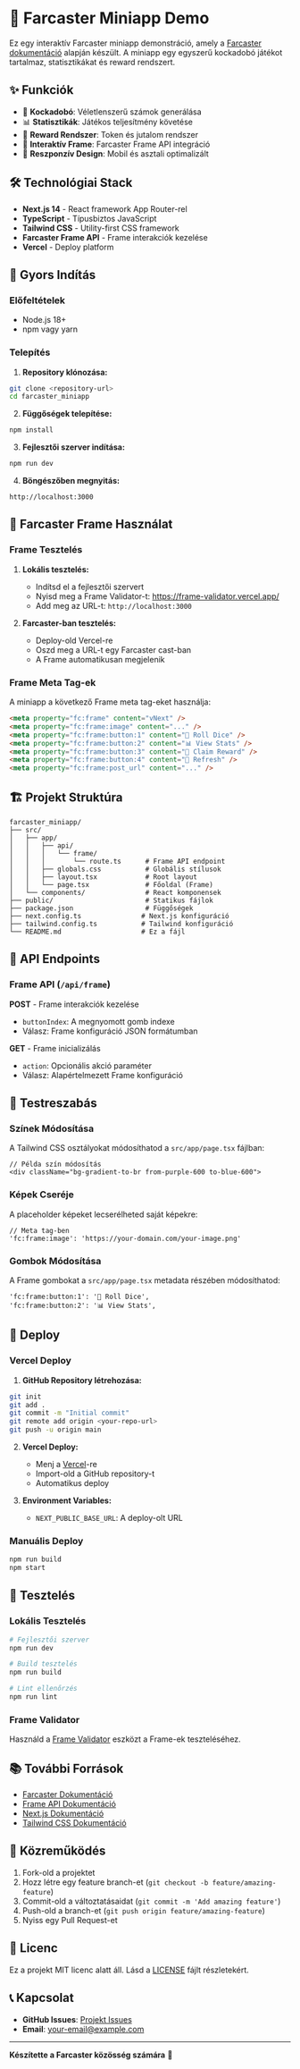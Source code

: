 # 🚀 Farcaster Miniapp Demo

Ez egy interaktív Farcaster miniapp demonstráció, amely a [Farcaster dokumentáció](https://docs.farcaster.xyz/) alapján készült. A miniapp egy egyszerű kockadobó játékot tartalmaz, statisztikákat és reward rendszert.

## ✨ Funkciók

- 🎲 **Kockadobó**: Véletlenszerű számok generálása
- 📊 **Statisztikák**: Játékos teljesítmény követése
- 🎁 **Reward Rendszer**: Token és jutalom rendszer
- 🔄 **Interaktív Frame**: Farcaster Frame API integráció
- 📱 **Reszponzív Design**: Mobil és asztali optimalizált

## 🛠️ Technológiai Stack

- **Next.js 14** - React framework App Router-rel
- **TypeScript** - Típusbiztos JavaScript
- **Tailwind CSS** - Utility-first CSS framework
- **Farcaster Frame API** - Frame interakciók kezelése
- **Vercel** - Deploy platform

## 🚀 Gyors Indítás

### Előfeltételek

- Node.js 18+ 
- npm vagy yarn

### Telepítés

1. **Repository klónozása:**
```bash
git clone <repository-url>
cd farcaster_miniapp
```

2. **Függőségek telepítése:**
```bash
npm install
```

3. **Fejlesztői szerver indítása:**
```bash
npm run dev
```

4. **Böngészőben megnyitás:**
```
http://localhost:3000
```

## 📱 Farcaster Frame Használat

### Frame Tesztelés

1. **Lokális tesztelés:**
   - Indítsd el a fejlesztői szervert
   - Nyisd meg a Frame Validator-t: https://frame-validator.vercel.app/
   - Add meg az URL-t: `http://localhost:3000`

2. **Farcaster-ban tesztelés:**
   - Deploy-old Vercel-re
   - Oszd meg a URL-t egy Farcaster cast-ban
   - A Frame automatikusan megjelenik

### Frame Meta Tag-ek

A miniapp a következő Frame meta tag-eket használja:

```html
<meta property="fc:frame" content="vNext" />
<meta property="fc:frame:image" content="..." />
<meta property="fc:frame:button:1" content="🎲 Roll Dice" />
<meta property="fc:frame:button:2" content="📊 View Stats" />
<meta property="fc:frame:button:3" content="🎁 Claim Reward" />
<meta property="fc:frame:button:4" content="🔄 Refresh" />
<meta property="fc:frame:post_url" content="..." />
```

## 🏗️ Projekt Struktúra

```
farcaster_miniapp/
├── src/
│   ├── app/
│   │   ├── api/
│   │   │   └── frame/
│   │   │       └── route.ts      # Frame API endpoint
│   │   ├── globals.css           # Globális stílusok
│   │   ├── layout.tsx            # Root layout
│   │   └── page.tsx              # Főoldal (Frame)
│   └── components/               # React komponensek
├── public/                       # Statikus fájlok
├── package.json                  # Függőségek
├── next.config.ts               # Next.js konfiguráció
├── tailwind.config.ts           # Tailwind konfiguráció
└── README.md                    # Ez a fájl
```

## 🔧 API Endpoints

### Frame API (`/api/frame`)

**POST** - Frame interakciók kezelése
- `buttonIndex`: A megnyomott gomb indexe
- Válasz: Frame konfiguráció JSON formátumban

**GET** - Frame inicializálás
- `action`: Opcionális akció paraméter
- Válasz: Alapértelmezett Frame konfiguráció

## 🎨 Testreszabás

### Színek Módosítása

A Tailwind CSS osztályokat módosíthatod a `src/app/page.tsx` fájlban:

```tsx
// Példa szín módosítás
<div className="bg-gradient-to-br from-purple-600 to-blue-600">
```

### Képek Cseréje

A placeholder képeket lecserélheted saját képekre:

```tsx
// Meta tag-ben
'fc:frame:image': 'https://your-domain.com/your-image.png'
```

### Gombok Módosítása

A Frame gombokat a `src/app/page.tsx` metadata részében módosíthatod:

```tsx
'fc:frame:button:1': '🎲 Roll Dice',
'fc:frame:button:2': '📊 View Stats',
```

## 🚀 Deploy

### Vercel Deploy

1. **GitHub Repository létrehozása:**
```bash
git init
git add .
git commit -m "Initial commit"
git remote add origin <your-repo-url>
git push -u origin main
```

2. **Vercel Deploy:**
   - Menj a [Vercel](https://vercel.com)-re
   - Import-old a GitHub repository-t
   - Automatikus deploy

3. **Environment Variables:**
   - `NEXT_PUBLIC_BASE_URL`: A deploy-olt URL

### Manuális Deploy

```bash
npm run build
npm start
```

## 🧪 Tesztelés

### Lokális Tesztelés

```bash
# Fejlesztői szerver
npm run dev

# Build tesztelés
npm run build

# Lint ellenőrzés
npm run lint
```

### Frame Validator

Használd a [Frame Validator](https://frame-validator.vercel.app/) eszközt a Frame-ek teszteléséhez.

## 📚 További Források

- [Farcaster Dokumentáció](https://docs.farcaster.xyz/)
- [Frame API Dokumentáció](https://docs.farcaster.xyz/reference/frames)
- [Next.js Dokumentáció](https://nextjs.org/docs)
- [Tailwind CSS Dokumentáció](https://tailwindcss.com/docs)

## 🤝 Közreműködés

1. Fork-old a projektet
2. Hozz létre egy feature branch-et (`git checkout -b feature/amazing-feature`)
3. Commit-old a változtatásaidat (`git commit -m 'Add amazing feature'`)
4. Push-old a branch-et (`git push origin feature/amazing-feature`)
5. Nyiss egy Pull Request-et

## 📄 Licenc

Ez a projekt MIT licenc alatt áll. Lásd a [LICENSE](LICENSE) fájlt részletekért.

## 📞 Kapcsolat

- **GitHub Issues**: [Projekt Issues](https://github.com/your-username/farcaster_miniapp/issues)
- **Email**: your-email@example.com

---

**Készítette a Farcaster közösség számára** 🚀

